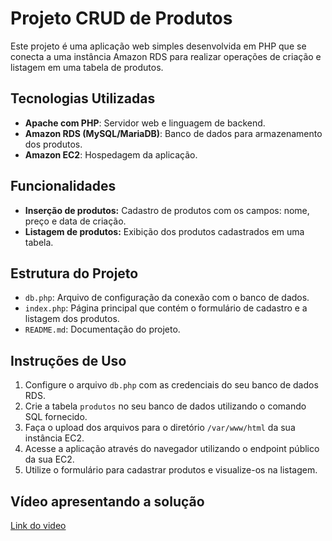 # Projeto CRUD de Produtos

Este projeto é uma aplicação web simples desenvolvida em PHP que se conecta a uma instância Amazon RDS para realizar operações de criação e listagem em uma tabela de produtos.

## Tecnologias Utilizadas
- **Apache com PHP**: Servidor web e linguagem de backend.
- **Amazon RDS (MySQL/MariaDB)**: Banco de dados para armazenamento dos produtos.
- **Amazon EC2**: Hospedagem da aplicação.

## Funcionalidades
- **Inserção de produtos:** Cadastro de produtos com os campos: nome, preço e data de criação.
- **Listagem de produtos:** Exibição dos produtos cadastrados em uma tabela.

## Estrutura do Projeto
- `db.php`: Arquivo de configuração da conexão com o banco de dados.
- `index.php`: Página principal que contém o formulário de cadastro e a listagem dos produtos.
- `README.md`: Documentação do projeto.

## Instruções de Uso
1. Configure o arquivo `db.php` com as credenciais do seu banco de dados RDS.
2. Crie a tabela `produtos` no seu banco de dados utilizando o comando SQL fornecido.
3. Faça o upload dos arquivos para o diretório `/var/www/html` da sua instância EC2.
4. Acesse a aplicação através do navegador utilizando o endpoint público da sua EC2.
5. Utilize o formulário para cadastrar produtos e visualize-os na listagem.

## Vídeo apresentando a solução
[Link do video](https://drive.google.com/file/d/1s96kSyIf8YCy_9VKVTH8gtBSm5qKmkXa/view?usp=drive_link)
